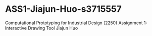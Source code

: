# ASS1-Jiajun-Huo-s3715557
Computational Prototyping for Industrial Design (2250)  Assignment 1: Interactive Drawing Tool Jiajun Huo
